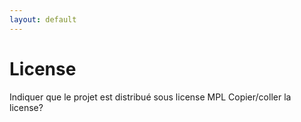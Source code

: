 ```yaml
---
layout: default
---
```


# License
Indiquer que le projet est distribué sous license MPL
Copier/coller la license?

